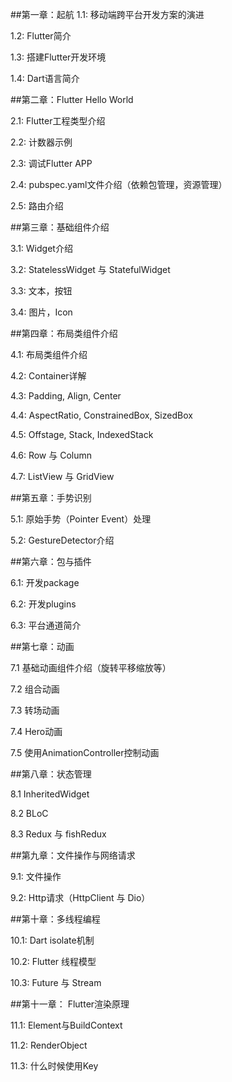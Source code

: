 ##第一章：起航
1.1: 移动端跨平台开发方案的演进

1.2: Flutter简介

1.3: 搭建Flutter开发环境

1.4: Dart语言简介

##第二章：Flutter Hello World

2.1: Flutter工程类型介绍

2.2: 计数器示例

2.3: 调试Flutter APP

2.4: pubspec.yaml文件介绍（依赖包管理，资源管理）

2.5: 路由介绍

##第三章：基础组件介绍

3.1: Widget介绍

3.2: StatelessWidget 与 StatefulWidget

3.3: 文本，按钮

3.4: 图片，Icon

##第四章：布局类组件介绍

4.1: 布局类组件介绍

4.2: Container详解

4.3: Padding, Align, Center

4.4: AspectRatio, ConstrainedBox, SizedBox

4.5: Offstage, Stack, IndexedStack

4.6: Row 与 Column

4.7: ListView 与 GridView

##第五章：手势识别

5.1: 原始手势（Pointer Event）处理

5.2: GestureDetector介绍

##第六章：包与插件

6.1: 开发package

6.2: 开发plugins

6.3: 平台通道简介

##第七章：动画

7.1 基础动画组件介绍（旋转平移缩放等）

7.2 组合动画

7.3 转场动画

7.4 Hero动画

7.5 使用AnimationController控制动画

##第八章：状态管理

8.1 InheritedWidget

8.2 BLoC

8.3 Redux 与 fishRedux

##第九章：文件操作与网络请求

9.1: 文件操作

9.2: Http请求（HttpClient 与 Dio）

##第十章：多线程编程

10.1: Dart isolate机制

10.2: Flutter 线程模型

10.3: Future 与 Stream

##第十一章： Flutter渲染原理

11.1: Element与BuildContext

11.2: RenderObject

11.3: 什么时候使用Key

